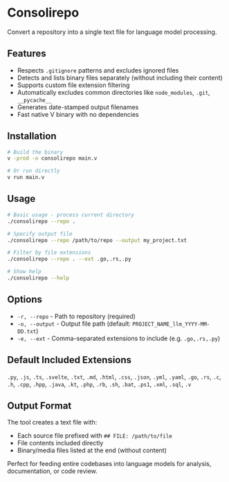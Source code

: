 # Consolirepo

Convert a repository into a single text file for language model processing.

## Features

- Respects `.gitignore` patterns and excludes ignored files
- Detects and lists binary files separately (without including their content)
- Supports custom file extension filtering
- Automatically excludes common directories like `node_modules`, `.git`, `__pycache__`
- Generates date-stamped output filenames
- Fast native V binary with no dependencies

## Installation

```bash
# Build the binary
v -prod -o consolirepo main.v

# Or run directly
v run main.v
```

## Usage

```bash
# Basic usage - process current directory
./consolirepo --repo .

# Specify output file
./consolirepo --repo /path/to/repo --output my_project.txt

# Filter by file extensions
./consolirepo --repo . --ext .go,.rs,.py

# Show help
./consolirepo --help
```

## Options

- `-r, --repo` - Path to repository (required)
- `-o, --output` - Output file path (default: `PROJECT_NAME_llm_YYYY-MM-DD.txt`)  
- `-e, --ext` - Comma-separated extensions to include (e.g. `.go,.rs,.py`)

## Default Included Extensions

`.py`, `.js`, `.ts`, `.svelte`, `.txt`, `.md`, `.html`, `.css`, `.json`, `.yml`, `.yaml`, `.go`, `.rs`, `.c`, `.h`, `.cpp`, `.hpp`, `.java`, `.kt`, `.php`, `.rb`, `.sh`, `.bat`, `.ps1`, `.xml`, `.sql`, `.v`

## Output Format

The tool creates a text file with:

- Each source file prefixed with `## FILE: /path/to/file`
- File contents included directly
- Binary/media files listed at the end (without content)

Perfect for feeding entire codebases into language models for analysis, documentation, or code review.

